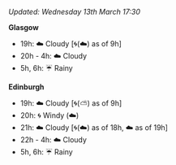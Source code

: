 *Updated: Wednesday 13th March 17:30*

**Glasgow**

* 19h: :cloud: Cloudy [:cyclone:(:cloud:) as of 9h]
* 20h - 4h: :cloud: Cloudy
* 5h, 6h: :umbrella: Rainy

**Edinburgh**

* 19h: :cloud: Cloudy [:cyclone:(:partly_sunny:) as of 9h]
* 20h: :cyclone: Windy (:cloud:)
* 21h: :cloud: Cloudy [:cyclone:(:cloud:) as of 18h, :cloud: as of 19h]
* 22h - 4h: :cloud: Cloudy
* 5h, 6h: :umbrella: Rainy
